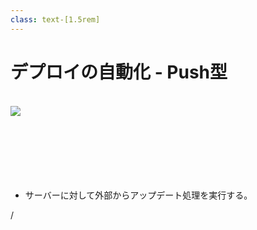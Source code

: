```yaml
---
class: text-[1.5rem]
---
```


# デプロイの自動化 - Push型

<br />

<img src="/svg/cd_push.svg" />

<br />
<br />
<br />
<br />
<br />
<br />
<br />

- サーバーに対して<span class="text-red-500 text-3xl font-semibold mx-2">外部から</span>アップデート処理を実行する。

<div
  class="absolute bottom-[1rem] right-[1rem] text-[1rem]"
>
  <SlideCurrentNo /> / <SlidesTotal />
</div>